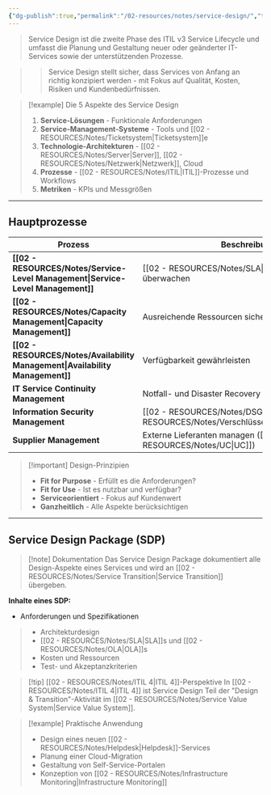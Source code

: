 ```yaml
---
{"dg-publish":true,"permalink":"/02-resources/notes/service-design/","tags":["informatik/management","GFN/LF06"],"noteIcon":"","updated":"2025-10-24T13:24:23.349+02:00"}
---
```



>Service Design ist die zweite Phase des ITIL v3 Service Lifecycle und umfasst die Planung und Gestaltung neuer oder geänderter IT-Services sowie der unterstützenden Prozesse.

>>Service Design stellt sicher, dass Services von Anfang an richtig konzipiert werden - mit Fokus auf Qualität, Kosten, Risiken und Kundenbedürfnissen.

>[!example] Die 5 Aspekte des Service Design
>1. **Service-Lösungen** - Funktionale Anforderungen
>2. **Service-Management-Systeme** - Tools und [[02 - RESOURCES/Notes/Ticketsystem\|Ticketsystem]]e
>3. **Technologie-Architekturen** - [[02 - RESOURCES/Notes/Server\|Server]], [[02 - RESOURCES/Notes/Netzwerk\|Netzwerk]], Cloud
>4. **Prozesse** - [[02 - RESOURCES/Notes/ITIL\|ITIL]]-Prozesse und Workflows
>5. **Metriken** - KPIs und Messgrößen

---

## Hauptprozesse

|Prozess|Beschreibung|
|---|---|
|**[[02 - RESOURCES/Notes/Service-Level Management\|Service-Level Management]]**|[[02 - RESOURCES/Notes/SLA\|SLA]]s definieren und überwachen|
|**[[02 - RESOURCES/Notes/Capacity Management\|Capacity Management]]**|Ausreichende Ressourcen sicherstellen|
|**[[02 - RESOURCES/Notes/Availability Management\|Availability Management]]**|Verfügbarkeit gewährleisten|
|**IT Service Continuity Management**|Notfall- und Disaster Recovery|
|**Information Security Management**|[[02 - RESOURCES/Notes/DSGVO\|DSGVO]], [[02 - RESOURCES/Notes/Verschlüsselung\|Verschlüsselung]]|
|**Supplier Management**|Externe Lieferanten managen ([[02 - RESOURCES/Notes/UC\|UC]])|

>[!important] Design-Prinzipien
>- **Fit for Purpose** - Erfüllt es die Anforderungen?
>- **Fit for Use** - Ist es nutzbar und verfügbar?
>- **Serviceorientiert** - Fokus auf Kundenwert
>- **Ganzheitlich** - Alle Aspekte berücksichtigen

---

## Service Design Package (SDP)

>[!note] Dokumentation
>Das Service Design Package dokumentiert alle Design-Aspekte eines Services und wird an [[02 - RESOURCES/Notes/Service Transition\|Service Transition]] übergeben.

**Inhalte eines SDP:**
- Anforderungen und Spezifikationen
>- Architekturdesign
>- [[02 - RESOURCES/Notes/SLA\|SLA]]s und [[02 - RESOURCES/Notes/OLA\|OLA]]s
>- Kosten und Ressourcen
>- Test- und Akzeptanzkriterien

>[!tip] [[02 - RESOURCES/Notes/ITIL 4\|ITIL 4]]-Perspektive
>In [[02 - RESOURCES/Notes/ITIL 4\|ITIL 4]] ist Service Design Teil der "Design & Transition"-Aktivität im [[02 - RESOURCES/Notes/Service Value System\|Service Value System]].

>[!example] Praktische Anwendung
>- Design eines neuen [[02 - RESOURCES/Notes/Helpdesk\|Helpdesk]]-Services
>- Planung einer Cloud-Migration
>- Gestaltung von Self-Service-Portalen
>- Konzeption von [[02 - RESOURCES/Notes/Infrastructure Monitoring\|Infrastructure Monitoring]]
